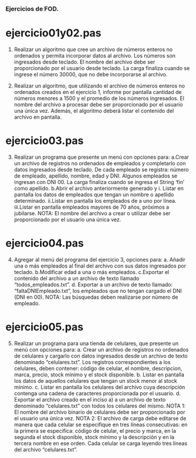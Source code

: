 ### Ejercicios de FOD.

# ejercicio01y02.pas

1. Realizar un algoritmo que cree un archivo de números enteros no ordenados y permita
incorporar datos al archivo. Los números son ingresados desde teclado. El nombre del
archivo debe ser proporcionado por el usuario desde teclado. La carga finaliza cuando
se ingrese el número 30000, que no debe incorporarse al archivo.

2. Realizar un algoritmo, que utilizando el archivo de números enteros no ordenados
creados en el ejercicio 1, informe por pantalla cantidad de números menores a 1500 y
el promedio de los números ingresados. El nombre del archivo a procesar debe ser
proporcionado por el usuario una única vez. Además, el algoritmo deberá listar el
contenido del archivo en pantalla.

# ejercicio03.pas

3. Realizar un programa que presente un menú con opciones para:
a.Crear un archivo de registros no ordenados de empleados y completarlo con
datos ingresados desde teclado. De cada empleado se registra: número de
empleado, apellido, nombre, edad y DNI. Algunos empleados se ingresan con
DNI 00. La carga finaliza cuando se ingresa el String ‘fin’ como apellido.
b.Abrir el archivo anteriormente generado y
i.
Listar en pantalla los datos de empleados que tengan un nombre o apellido
determinado.
ii.Listar en pantalla los empleados de a uno por línea.
iii.Listar en pantalla empleados mayores de 70 años, próximos a jubilarse.
NOTA: El nombre del archivo a crear o utilizar debe ser proporcionado por el usuario una
única vez.

# ejercicio04.pas
4. Agregar al menú del programa del ejercicio 3, opciones para:
a. Añadir una o más empleados al final del archivo con sus datos ingresados por
teclado.
b.Modificar edad a una o más empleados.
c.Exportar el contenido del archivo a un archivo de texto llamado “todos_empleados.txt”.
d. Exportar a un archivo de texto llamado: “faltaDNIEmpleado.txt”, los empleados
que no tengan cargado el DNI (DNI en 00).
NOTA: Las búsquedas deben realizarse por número de empleado.

# ejercicio05.pas

5. Realizar un programa para una tienda de celulares, que presente un menú con
opciones para:
a.
Crear un archivo de registros no ordenados de celulares y cargarlo con datos
ingresados desde un archivo de texto denominado “celulares.txt”. Los registros
correspondientes a los celulares, deben contener: código de celular, el nombre,
descripcion, marca, precio, stock mínimo y el stock disponible.
b.
Listar en pantalla los datos de aquellos celulares que tengan un stock menor al
stock mínimo.
c.
Listar en pantalla los celulares del archivo cuya descripción contenga una
cadena de caracteres proporcionada por el usuario.
d.
Exportar el archivo creado en el inciso a) a un archivo de texto denominado
“celulares.txt” con todos los celulares del mismo.
NOTA 1: El nombre del archivo binario de celulares debe ser proporcionado por el usuario
una única vez.
NOTA 2: El archivo de carga debe editarse de manera que cada celular se especifique en
tres líneas consecutivas: en la primera se especifica: código de celular, el precio y
marca, en la segunda el stock disponible, stock mínimo y la descripción y en la tercera
nombre en ese orden. Cada celular se carga leyendo tres líneas del archivo
“celulares.txt”.